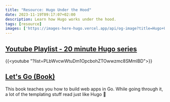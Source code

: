 ```yaml
---
title: "Resource: Hugo Under the Hood"
date: 2023-11-19T09:17:07+02:00
description: Learn how Hugo works under the hood.
tags: [resource]
images: ['https://images-here-hugo.vercel.app/api/og-image?title=Hugo+Under+the+Hood']
---
```


## [Youtube Playlist - 20 minute Hugo series](https://www.youtube.com/playlist?list=PLbWvcwWtuDm1OpcbohZTOwwzmc8SMmlBD)
{{<youtube "?list=PLbWvcwWtuDm1OpcbohZTOwwzmc8SMmlBD">}}

## [Let's Go (Book)](https://lets-go.alexedwards.net/)
This book teaches you how to build web apps in Go.
While going through it, a lot of the templating stuff read just like Hugo 💪